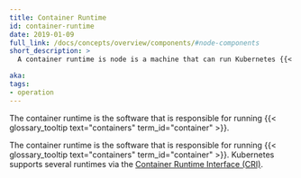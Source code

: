 ```yaml
---
title: Container Runtime
id: container-runtime
date: 2019-01-09
full_link: /docs/concepts/overview/components/#node-components
short_description: >
  A container runtime is node is a machine that can run Kubernetes {{< glossary_tooltip text="Pods" term_id="pod" >}}.

aka: 
tags:
- operation
---
```

 The container runtime is the software that is responsible for running {{< glossary_tooltip text="containers" term_id="container" >}}.

<!--more--> 

The container runtime is the software that is responsible for running {{< glossary_tooltip text="containers" term_id="container" >}}.
Kubernetes supports several runtimes via the [Container Runtime Interface (CRI)](/docs/setup/cri).
